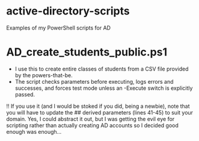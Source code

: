 # active-directory-scripts
Examples of my PowerShell scripts for AD

# AD_create_students_public.ps1
- I use this to create entire classes of students from a CSV file provided by the powers-that-be.
- The script checks parameters before executing, logs errors and successes, and forces test mode unless an -Execute switch is explicitly passed.

!! If you use it (and I would be stoked if you did, being a newbie), note that you will have to update the ## derived parameters (lines 41-45) to suit your domain. Yes, I could abstract it out, but I was getting the evil eye for scripting rather than actually creating AD accounts so I decided good enough was enough...

